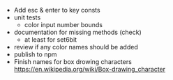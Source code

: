 - Add esc & enter to key consts
- unit tests
  - color input number bounds
- documentation for missing methods (check)
  - at least for set6bit
- review if any color names should be added
- publish to npm
- Finish names for box drowing characters
  <https://en.wikipedia.org/wiki/Box-drawing_character>
